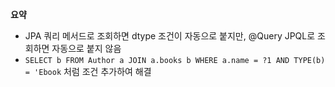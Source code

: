 **요약**
- JPA 쿼리 메서드로 조회하면 dtype 조건이 자동으로 붙지만, @Query JPQL로 조회하면 자동으로 붙지 않음
- `SELECT b FROM Author a JOIN a.books b WHERE a.name = ?1 AND TYPE(b) = 'Ebook` 처럼 조건 추가하여 해결
